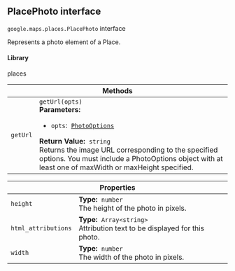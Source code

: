 <h2 id="PlacePhoto"> PlacePhoto interface </h2><p>
<code><span itemprop="path">google.maps.places</span>.<span itemprop="name">PlacePhoto</span></code>
interface
</p><p>Represents a photo element of a Place.</p><h4>Library</h4><p>places</p><div class="devsite-table-wrapper"><table class="methods responsive" summary="interface PlacePhoto - Methods">
<thead>
<tr><th colspan="2">Methods</th>
</tr></thead>
<tbody>
<tr id="PlacePhoto.getUrl">
<td><code><span>getUrl</span></code></td>
<td><div><code>getUrl(opts)</code></div>
<div class="desc"><strong>Parameters:</strong>&nbsp; <ul>
<li><code>opts</code>:&nbsp; <code><a href="https://github.com/amenadiel/google-maps-documentation/blob/master/docs/PhotoOptions.md">PhotoOptions</a></code></li>
</ul></div>
<div class="desc"><strong>Return Value:</strong>&nbsp; <code>string</code></div>
<div class="desc">Returns the image URL corresponding to the specified options. You must include a PhotoOptions object with at least one of maxWidth or maxHeight specified.</div></td>
</tr>
</tbody>
</table></div><div class="devsite-table-wrapper"><table class="properties responsive" summary="interface PlacePhoto - Properties">
<thead>
<tr><th colspan="2">Properties</th>
</tr></thead>
<tbody>
<tr id="PlacePhoto.height">
<td><code><span>height</span></code></td>
<td><div><strong>Type:</strong>&nbsp; <code>number</code></div>
<div class="desc">The height of the photo in pixels.</div></td>
</tr>
<tr id="PlacePhoto.html_attributions">
<td><code><span>html_attributions</span></code></td>
<td><div><strong>Type:</strong>&nbsp; <code>Array&lt;string&gt;</code></div>
<div class="desc">Attribution text to be displayed for this photo.</div></td>
</tr>
<tr id="PlacePhoto.width">
<td><code><span>width</span></code></td>
<td><div><strong>Type:</strong>&nbsp; <code>number</code></div>
<div class="desc">The width of the photo in pixels.</div></td>
</tr>
</tbody>
</table></div>